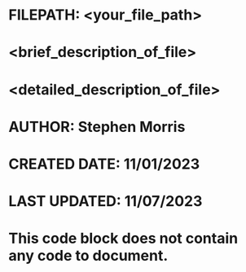 # FILEPATH: <your_file_path>
#
# <brief_description_of_file>
#
# <detailed_description_of_file>
#
# AUTHOR: Stephen Morris
#
# CREATED DATE: 11/01/2023 
#
# LAST UPDATED: 11/07/2023
#
# <license>
# This code block does not contain any code to document.
